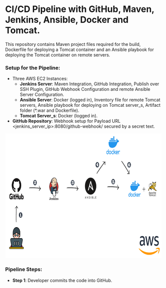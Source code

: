 # CI/CD Pipeline with GitHub, Maven, Jenkins, Ansible, Docker and Tomcat.

This repository contains Maven project files required for the build, Dockerfile for deploying a Tomcat container and an Ansible playbook for deploying the Tomcat container on remote servers.

### Setup for the Pipeline:
- Three AWS EC2 Instances:
  - <b>Jenkins Server</b>: Maven Integration, GitHub Integration, Publish over SSH Plugin, GitHub Webhook Configuration and remote Ansible Server Configuration.
  - <b>Ansible Server</b>: Docker (logged in), Inventory file for remote Tomcat servers, Ansible playbook for deploying on Tomcat server_s, Artifact folder (*.war and Dockerfile).
  - <b>Tomcat Server_s</b>: Docker (logged in).
- <b>GitHub Repository</b>: Webhook setup for Payload URL <jenkins_server_ip>:8080/github-webhook/ secured by a secret text.


<p align="center">
<img src="https://github.com/bschouhan1029/bschouhan1029/blob/main/ci-cd.png?raw=true"  width="800" height="400">
</p>


### Pipeline Steps:
- <b>Step 1</b>: Developer commits the code into GitHub.
